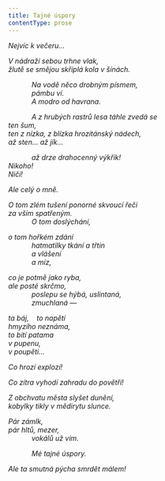```yaml
---
title: Tajné úspory
contentType: prose
---
```


<section>

_Nejvíc k večeru…_

</section>

<section>

_V nádraží sebou trhne vlak,  
žlutě se smějou skříplá kola v šínách._

</section>

<section>

            _Na vodě něco drobným písmem,  
            pámbu ví.  
            A modro od havrana._

</section>

<section>

            _A z hrubých rastrů lesa táhle zvedá se  
ten šum,  
ten z nízka, z blízka hrozitánský nádech,  
až sten… až jík…_

</section>

<section>

            _až drze drahocenný výkřik!  
Nikoho!  
Ničí!_

</section>

<section>

_Ale celý o mně._

</section>

<section>

_O tom zlém tušení ponorné skvoucí řeči  
za vším spatřeným.  
            O tom doslýchání,_

</section>

<section>

_o tom hořkém zdání  
            hatmatilky tkání a třtin  
            a vlášení  
            a míz,_

</section>

<section>

_co je potmě jako ryba,  
ale posté skrčmo,  
            poslepu se hýbá, uslintaná,  
            zmuchlaná —_

</section>

<section>

_ta báj,    to napětí  
hmyzího neznáma,  
to bití patama  
v pupenu,  
v poupěti…_

</section>

<section>

_Co hrozí explozí!_

</section>

<section>

_Co zítra vyhodí zahradu do povětří!_

</section>

<section>

_Z obchvatu města slyšet dunění,  
kobylky tikly v mědirytu slunce._

</section>

<section>

_Pár zámlk,  
pár hltů, mezer,  
            vokálů už vím._

</section>

<section>

            _Mé tajné úspory._

</section>

<section>

_Ale ta smutná pýcha smrdět málem!_

</section>
